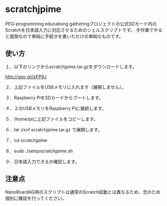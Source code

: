 scratchjpime
============
PEG-programming educationg gatheringプロジェクトの公式SDカード内のScratchを日本語入力に対応させるためのシェルスクリプトです。
手作業でやると面倒なので単純に手続きを書いただけの単純なものです。

使い方
-----
１．以下のリンクからscratchjpime.tar.gzをダウンロードします。

http://goo.gl/jzFP9J

２．上記ファイルをUSBメモリに入れます（展開しません）。

３．Raspberry PiをSDカードからブートします。

４．２のUSBメモリをRaspberry Piに接続します。

５．/home/piに上記ファイルをコピーします。

６．tar zxvf scratchjpime.tar.gz で展開します。

７．cd scratchjpime

８．sudo ./setupscratchjpime.sh

９．日本語入力できるか確認します。

注意点
-----
NanoBoardAG用のスクリプトは通常のScratch起動とは異なるため、念のため個別に確認を行ってください。
